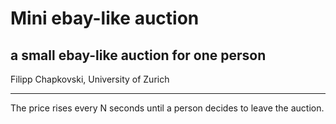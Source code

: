 # Mini ebay-like auction

a small ebay-like auction for one person
---
Filipp Chapkovski, University of Zurich

---

The price rises every N seconds until a person decides to leave the auction.

